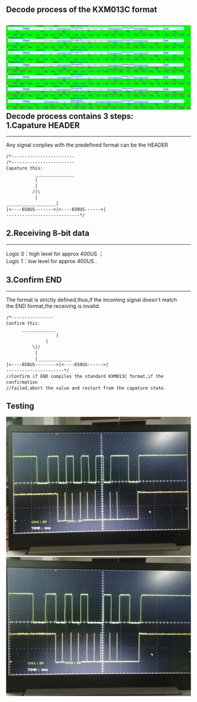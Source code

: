 Decode process of the KXM013C format
-------------------------------------
![image](https://github.com/Shockwave202/WorkReport/blob/main/IMAGE10_23/KXM013C_Format.png)
Decode process contains 3 steps:<br>
1.Capature HEADER<br>
------------------
------------------
Any signal conplies with the predefined format can be the HEADER <br>
```
/*------------------------
/*------------------------
Capature this:
		   _______________
		   |
		   |
		  /|\
		   |
___________________|
|<----650US------->|<----650US------>|
----------------------------*/
```


2.Receiving 8-bit data
-----------------------
-----------------------
   Logic 0：high level for approx 400US ；<br>
   Logic 1：low level for approx 400US .  <br>

3.Confirm END
------------
-------------
The format is strictly defined,thus,if the incoming signal doesn't match <br>
the END format,the receiving is invalid.<br>
```
/*----------------
Confirm this:
      _____________
                   |
	           |
		  \|/
		   |
		   |_____________
|<----650US-------->|<----650US------>|
----------------------*/
//Confirm if END compiles the standard KXM013C format,if the confirmation
//failed,abort the value and restart from the capature state.
```
Testing 
-------
![image](https://github.com/Shockwave202/WorkReport/blob/main/IMAGE10_23/Testing1.jpg)
![image](https://github.com/Shockwave202/WorkReport/blob/main/IMAGE10_23/Testing2.jpg)
  
